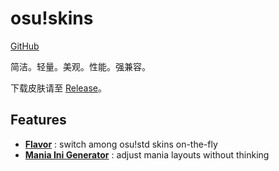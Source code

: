 # osu!skins

[GitHub](https://github.com/purple4pur/osu-skins)

简洁。轻量。美观。性能。强兼容。

下载皮肤请至 [Release](https://github.com/purple4pur/osu-skins/releases)。

## Features

* [**Flavor**](./LITE/flavor) : switch among osu!std skins on-the-fly
* [**Mania Ini Generator**](./LITE/mania) : adjust mania layouts without thinking
